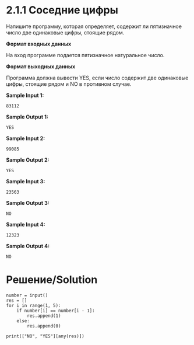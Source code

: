 # 2.1.1 Соседние цифры

Напишите программу, которая определяет, содержит ли пятизначное число две одинаковые цифры, стоящие рядом.

**Формат входных данных**

На вход программе подается пятизначное натуральное число.

**Формат выходных данных**

Программа должна вывести YES, если число содержит две одинаковые цифры, стоящие рядом и NO в противном случае.

**Sample Input 1:**

`83112`

**Sample Output 1:**

`YES`

**Sample Input 2:**

`99085`

**Sample Output 2:**

`YES`

**Sample Input 3:**

`23563`

**Sample Output 3:**

`NO`

**Sample Input 4:**

`12323`

**Sample Output 4:**

`NO`

# Решение/Solution

```
number = input()
res = []
for i in range(1, 5):
    if number[i] == number[i - 1]:
        res.append(1)
    else:
        res.append(0)

print(["NO", "YES"][any(res)])
```
